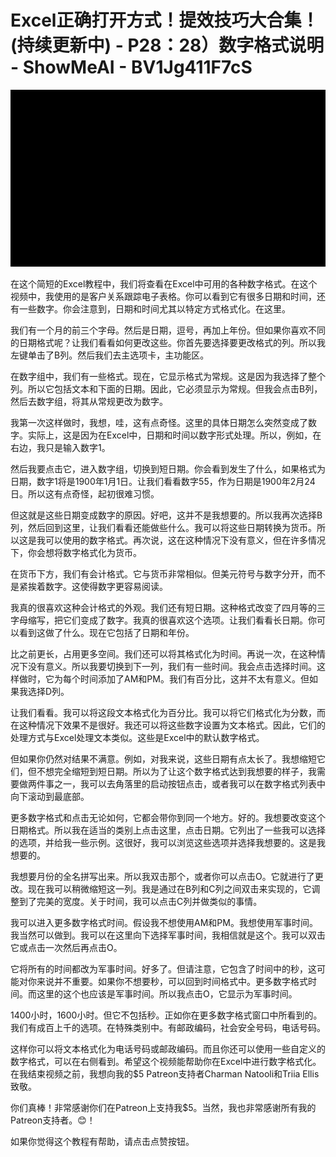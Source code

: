 # Excel正确打开方式！提效技巧大合集！(持续更新中) - P28：28）数字格式说明 - ShowMeAI - BV1Jg411F7cS

![](img/016aab5dfb86cf7c4f484606195ab90f_0.png)

在这个简短的Excel教程中，我们将查看在Excel中可用的各种数字格式。在这个视频中，我使用的是客户关系跟踪电子表格。你可以看到它有很多日期和时间，还有一些数字。你会注意到，日期和时间尤其以特定方式格式化。在这里。

我们有一个月的前三个字母。然后是日期，逗号，再加上年份。但如果你喜欢不同的日期格式呢？让我们看看如何更改这些。你首先要选择要更改格式的列。所以我左键单击了B列。然后我们去主选项卡，主功能区。

在数字组中，我们有一些格式。现在，它显示格式为常规。这是因为我选择了整个列。所以它包括文本和下面的日期。因此，它必须显示为常规。但我会点击B列，然后去数字组，将其从常规更改为数字。

我第一次这样做时，我想，哇，这有点奇怪。这里的具体日期怎么突然变成了数字。实际上，这是因为在Excel中，日期和时间以数字形式处理。所以，例如，在右边，我只是输入数字1。

然后我要点击它，进入数字组，切换到短日期。你会看到发生了什么，如果格式为日期，数字1将是1900年1月1日。让我们看看数字55，作为日期是1900年2月24日。所以这有点奇怪，起初很难习惯。

但这就是这些日期变成数字的原因。好吧，这并不是我想要的。所以我再次选择B列，然后回到这里，让我们看看还能做些什么。我可以将这些日期转换为货币。所以这是我可以使用的数字格式。再次说，这在这种情况下没有意义，但在许多情况下，你会想将数字格式化为货币。

在货币下方，我们有会计格式。它与货币非常相似。但美元符号与数字分开，而不是紧挨着数字。这使得数字更容易阅读。

我真的很喜欢这种会计格式的外观。我们还有短日期。这种格式改变了四月等的三字母缩写，把它们变成了数字。我真的很喜欢这个选项。让我们看看长日期。你可以看到这做了什么。现在它包括了日期和年份。

比之前更长，占用更多空间。我们还可以将其格式化为时间。再说一次，在这种情况下没有意义。所以我要切换到下一列，我们有一些时间。我会点击选择时间。这样做时，它为每个时间添加了AM和PM。我们有百分比，这并不太有意义。但如果我选择D列。

让我们看看。我可以将这段文本格式化为百分比。我可以将它们格式化为分数，而在这种情况下效果不是很好。我还可以将这些数字设置为文本格式。因此，它们的处理方式与Excel处理文本类似。这些是Excel中的默认数字格式。

但如果你仍然对结果不满意。例如，对我来说，这些日期有点太长了。我想缩短它们，但不想完全缩短到短日期。所以为了让这个数字格式达到我想要的样子，我需要做两件事之一，我可以去角落里的启动按钮点击，或者我可以在数字格式列表中向下滚动到最底部。

更多数字格式和点击无论如何，它都会带你到同一个地方。好的。我想要改变这个日期格式。所以我在适当的类别上点击这里，点击日期。它列出了一些我可以选择的选项，并给我一些示例。这很好，我可以浏览这些选项并选择我想要的。这是我想要的。

我想要月份的全名拼写出来。所以我双击那个，或者你可以点击O。它就进行了更改。现在我可以稍微缩短这一列。我是通过在B列和C列之间双击来实现的，它调整到了完美的宽度。关于时间，我可以点击C列并做类似的事情。

我可以进入更多数字格式时间。假设我不想使用AM和PM。我想使用军事时间。我当然可以做到。我可以在这里向下选择军事时间，我相信就是这个。我可以双击它或点击一次然后再点击O。

它将所有的时间都改为军事时间。好多了。但请注意，它包含了时间中的秒，这可能对你来说并不重要。如果你不想要秒，可以回到时间格式中。更多数字格式时间。而这里的这个也应该是军事时间。所以我点击O，它显示为军事时间。

1400小时，1600小时。但它不包括秒。正如你在更多数字格式窗口中所看到的。我们有成百上千的选项。在特殊类别中。有邮政编码，社会安全号码，电话号码。

这样你可以将文本格式化为电话号码或邮政编码。而且你还可以使用一些自定义的数字格式，可以在右侧看到。希望这个视频能帮助你在Excel中进行数字格式化。在我结束视频之前，我想向我的$5 Patreon支持者Charman Natooli和Triia Ellis致敬。

你们真棒！非常感谢你们在Patreon上支持我$5。当然，我也非常感谢所有我的Patreon支持者。😊！[](img/016aab5dfb86cf7c4f484606195ab90f_2.png)

如果你觉得这个教程有帮助，请点击点赞按钮。
